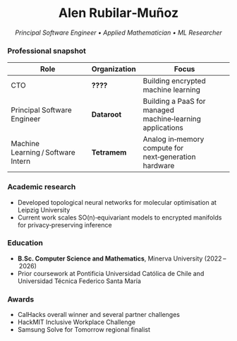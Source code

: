 <h1 align="center">Alen Rubilar‑Muñoz</h1>
<p align="center"><em>Principal Software Engineer • Applied Mathematician • ML Researcher</em></p>

### Professional snapshot

| Role | Organization | Focus |
|------|--------------|-------|
| CTO | **????** | Building encrypted machine learning |
| Principal Software Engineer | **Dataroot** | Building a PaaS for managed machine‑learning applications |
| Machine Learning / Software Intern | **Tetramem** | Analog in‑memory compute for next‑generation hardware |

### Academic research

- Developed topological neural networks for molecular optimisation at Leipzig University  
- Current work scales SO(n)‑equivariant models to encrypted manifolds for privacy‑preserving inference

### Education

- **B.Sc. Computer Science and Mathematics**, Minerva University (2022 – 2026)  
- Prior coursework at Pontificia Universidad Católica de Chile and Universidad Técnica Federico Santa María

### Awards

- CalHacks overall winner and several partner challenges  
- HackMIT Inclusive Workplace Challenge  
- Samsung Solve for Tomorrow regional finalist
